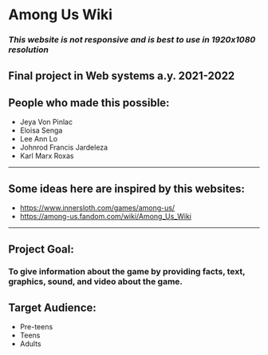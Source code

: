 #  **Among Us Wiki**
### *This website is not responsive and is best to use in 1920x1080 resolution*
## Final project in Web systems a.y. 2021-2022

## People who made this possible:
- Jeya Von Pinlac
- Eloisa Senga
- Lee Ann Lo
- Johnrod Francis Jardeleza
- Karl Marx Roxas
---
## Some ideas here are inspired by this websites:
- https://www.innersloth.com/games/among-us/
- https://among-us.fandom.com/wiki/Among_Us_Wiki
---
## **Project Goal:**
### To give information about the game by providing facts, text, graphics, sound, and video about the game.
## **Target Audience:**
- Pre-teens
- Teens
- Adults

